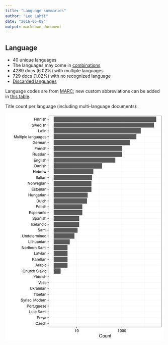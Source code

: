 ```yaml
---
title: "Language summaries"
author: "Leo Lahti"
date: "2016-05-08"
output: markdown_document
---
```


## Language

 * 40 unique languages
 * The languages may come in [combinations](output.tables/language_conversions.csv)
 * 4289 docs (6.02%) with multiple languages
 * 729 docs (1.02%) with no recognized language 
 * [Discarded languages](output.tables/language_discarded.csv)

Language codes are from [MARC](http://www.loc.gov/marc/languages/language_code.html); new custom abbreviations can be added in [this table](https://github.com/rOpenGov/bibliographica/blob/master/inst/extdata/language_abbreviations.csv).

Title count per language (including multi-language documents):

![plot of chunk summarylang](figure/summarylang-1.png)

